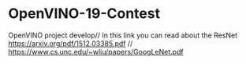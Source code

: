 # OpenVINO-19-Contest
OpenVINO project develop//
In this link you can read about the ResNet https://arxiv.org/pdf/1512.03385.pdf 
//
https://www.cs.unc.edu/~wliu/papers/GoogLeNet.pdf
